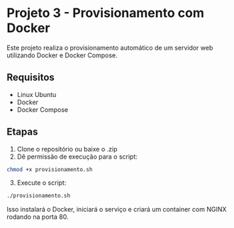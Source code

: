 # Projeto 3 - Provisionamento com Docker

Este projeto realiza o provisionamento automático de um servidor web utilizando Docker e Docker Compose.

## Requisitos

- Linux Ubuntu
- Docker
- Docker Compose

## Etapas

1. Clone o repositório ou baixe o .zip
2. Dê permissão de execução para o script:

```bash
chmod +x provisionamento.sh
```

3. Execute o script:

```bash
./provisionamento.sh
```

Isso instalará o Docker, iniciará o serviço e criará um container com NGINX rodando na porta 80.
